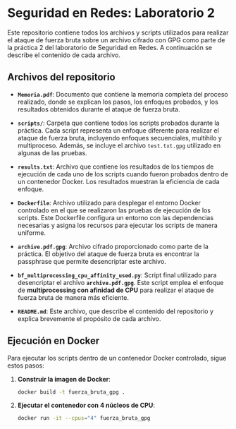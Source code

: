 # Seguridad en Redes: Laboratorio 2

Este repositorio contiene todos los archivos y scripts utilizados para realizar el ataque de fuerza bruta sobre un archivo cifrado con GPG como parte de la práctica 2 del laboratorio de Seguridad en Redes. A continuación se describe el contenido de cada archivo.

## Archivos del repositorio

- **`Memoria.pdf`**: Documento que contiene la memoria completa del proceso realizado, donde se explican los pasos, los enfoques probados, y los resultados obtenidos durante el ataque de fuerza bruta.

- **`scripts/`**: Carpeta que contiene todos los scripts probados durante la práctica. Cada script representa un enfoque diferente para realizar el ataque de fuerza bruta, incluyendo enfoques secuenciales, multihilo y multiproceso. Además, se incluye el archivo `test.txt.gpg` utilizado en algunas de las pruebas.

- **`results.txt`**: Archivo que contiene los resultados de los tiempos de ejecución de cada uno de los scripts cuando fueron probados dentro de un contenedor Docker. Los resultados muestran la eficiencia de cada enfoque.

- **`Dockerfile`**: Archivo utilizado para desplegar el entorno Docker controlado en el que se realizaron las pruebas de ejecución de los scripts. Este Dockerfile configura un entorno con las dependencias necesarias y asigna los recursos para ejecutar los scripts de manera uniforme.

- **`archive.pdf.gpg`**: Archivo cifrado proporcionado como parte de la práctica. El objetivo del ataque de fuerza bruta es encontrar la passphrase que permite desencriptar este archivo.

- **`bf_multiprocessing_cpu_affinity_used.py`**: Script final utilizado para desencriptar el archivo **`archive.pdf.gpg`**. Este script emplea el enfoque de **multiprocessing con afinidad de CPU** para realizar el ataque de fuerza bruta de manera más eficiente.

- **`README.md`**: Este archivo, que describe el contenido del repositorio y explica brevemente el propósito de cada archivo.

## Ejecución en Docker

Para ejecutar los scripts dentro de un contenedor Docker controlado, sigue estos pasos:

1. **Construir la imagen de Docker**:
   ```bash
   docker build -t fuerza_bruta_gpg .

2. **Ejecutar el contenedor con 4 núcleos de CPU**:
    ```bash
    docker run -it --cpus="4" fuerza_bruta_gpg
